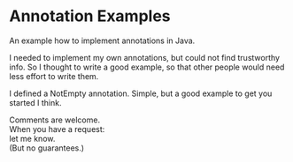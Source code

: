 Annotation Examples
===================

An example how to implement annotations in Java.

I needed to implement my own annotations, but could not find trustworthy info. So I thought to write a good example, so that other people would need less effort to write them.

I defined a NotEmpty annotation. Simple, but a good example to get you started I think.


Comments are welcome.  
When you have a request:  
let me know.  
(But no guarantees.)
